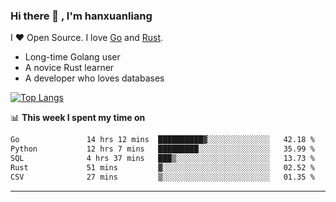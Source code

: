 ### Hi there 👋 , I'm hanxuanliang

<!--
**hanxuanliang/hanxuanliang** is a ✨ _special_ ✨ repository because its `README.md` (this file) appears on your GitHub profile.

Here are some ideas to get you started:

- 🔭 I’m currently working on ...
- 🌱 I’m currently learning ...
- 👯 I’m looking to collaborate on ...
- 🤔 I’m looking for help with ...
- 💬 Ask me about ...
- 📫 How to reach me: ...
- 😄 Pronouns: ...
- ⚡ Fun fact: ...
-->
I ❤ Open Source. I love [Go](https://golang.org) and [Rust](https://www.rust-lang.org/zh-CN/).

* Long-time Golang user
* A novice Rust learner
* A developer who loves databases

[![Top Langs](https://github-readme-stats.vercel.app/api?username=hanxuanliang&show_icons=true&count_private=true&line_height=40)](https://github.com/anuraghazra/github-readme-stats)

📊 **This week I spent my time on**
<!--START_SECTION:waka-->

```txt
Go               14 hrs 12 mins  ██████████▓░░░░░░░░░░░░░░   42.18 %
Python           12 hrs 7 mins   █████████░░░░░░░░░░░░░░░░   35.99 %
SQL              4 hrs 37 mins   ███▒░░░░░░░░░░░░░░░░░░░░░   13.73 %
Rust             51 mins         ▓░░░░░░░░░░░░░░░░░░░░░░░░   02.52 %
CSV              27 mins         ▒░░░░░░░░░░░░░░░░░░░░░░░░   01.35 %
```

<!--END_SECTION:waka-->

***
